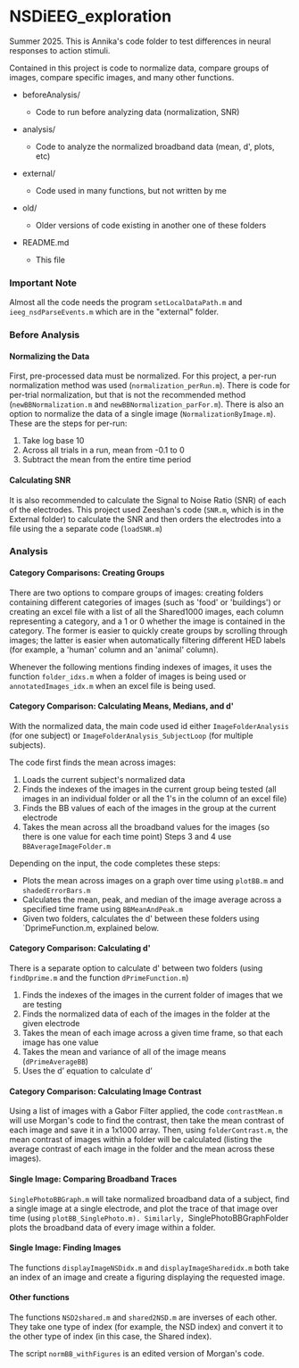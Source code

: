 # NSDiEEG_exploration
Summer 2025.
This is Annika's code folder to test differences in neural responses to action stimuli.

Contained in this project is code to normalize data, compare groups of images,
compare specific images, and many other functions.


- beforeAnalysis/             
    - Code to run before analyzing data (normalization, SNR)

- analysis/                   
    - Code to analyze the normalized broadband data (mean, d', plots, etc)

- external/                   
    - Code used in many functions, but not written by me

- old/                        
    - Older versions of code existing in another one of these folders

- README.md                  
    - This file




### Important Note

Almost all the code needs the program `setLocalDataPath.m` and `ieeg_nsdParseEvents.m`
which are in the "external" folder.




### Before Analysis

#### Normalizing the Data
First, pre-processed data must be normalized. For this project, a per-run normalization
method was used (`normalization_perRun.m`). There is code for per-trial normalization,
but that is not the recommended method (`newBBNormalization.m` and `newBBNormalization_parFor.m`).
There is also an option to normalize the data of a single image (`NormalizationByImage.m`).
These are the steps for per-run:
1. Take log base 10
2. Across all trials in a run, mean from -0.1 to 0 
3. Subtract the mean from the entire time period


#### Calculating SNR
It is also recommended to calculate the Signal to Noise Ratio (SNR) of each of
the electrodes. This project used Zeeshan's code (`SNR.m`, which is in the External
folder) to calculate the SNR and then orders the electrodes into a file using 
the a separate code (`loadSNR.m`)




### Analysis

#### Category Comparisons: Creating Groups
There are two options to compare groups of images: creating folders containing
different categories of images (such as 'food' or 'buildings') or creating an
excel file with a list of all the Shared1000 images, each column representing 
a category, and a 1 or 0 whether the image is contained in the category. The 
former is easier to quickly create groups by scrolling through images; the latter
is easier when automatically filtering different HED labels (for example, a 
'human' column and an 'animal' column).

Whenever the following mentions finding indexes of images, it uses the function
`folder_idxs.m` when a folder of images is being used or `annotatedImages_idx.m`
when an excel file is being used.


#### Category Comparison: Calculating Means, Medians, and d'

With the normalized data, the main code used id either `ImageFolderAnalysis` 
(for one subject) or `ImageFolderAnalysis_SubjectLoop` (for multiple subjects).

The code first finds the mean across images:
1. Loads the current subject's normalized data
2. Finds the indexes of the images in the current group being tested (all images 
in an individual folder or all the 1's in the column of an excel file)
3. Finds the BB values of each of the images in the group at the current electrode
4. Takes the mean across all the broadband values for the images (so there 
is one value for each time point)
Steps 3 and 4 use `BBAverageImageFolder.m`

Depending on the input, the code completes these steps:
- Plots the mean across images on a graph over time using `plotBB.m` and `shadedErrorBars.m`
- Calculates the mean, peak, and median of the image average across a specified 
time frame using `BBMeanAndPeak.m`
- Given two folders, calculates the d' between these folders using `DprimeFunction.m,
explained below.
 

#### Category Comparison: Calculating d'

There is a separate option to calculate d' between two folders (using `findDprime.m`
and the function `dPrimeFunction.m`)
1. Finds the indexes of the images in the current folder of images that we are testing
2. Finds the normalized data of each of the images in the folder at the given electrode
3. Takes the mean of each image across a given time frame, so that each image 
has one value
4. Takes the mean and variance of all of the image means (`dPrimeAverageBB`)
5. Uses the d’ equation to calculate d’


#### Category Comparison: Calculating Image Contrast

Using a list of images with a Gabor Filter applied, the code `contrastMean.m` 
will use Morgan's code to find the contrast, then take the mean contrast of 
each image and save it in a 1x1000 array. Then, using `folderContrast.m`, the 
mean contrast of images within a folder will be calculated (listing the average 
contrast of each image in the folder and the mean across these images).


#### Single Image: Comparing Broadband Traces

`SinglePhotoBBGraph.m` will take normalized broadband data of a subject, find 
a single image at a single electrode, and plot the trace of that image over 
time (using `plotBB_SinglePhoto.m). Similarly, `SinglePhotoBBGraphFolder plots 
the broadband data of every image within a folder.


#### Single Image: Finding Images

The functions `displayImageNSDidx.m` and `displayImageSharedidx.m` both take 
an index of an image and create a figuring displaying the requested image.


#### Other functions

The functions `NSD2shared.m` and `shared2NSD.m` are inverses of each other. They
take one type of index (for example, the NSD index) and convert it to the other
type of index (in this case, the Shared index).

The script `normBB_withFigures` is an edited version of Morgan's code.

